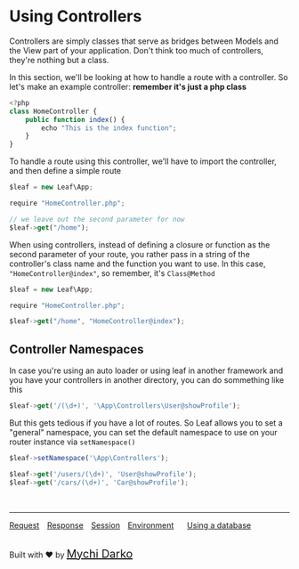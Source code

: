 # Using Controllers
Controllers are simply classes that serve as bridges between Models and the View part of your application. Don't think too much of controllers, they're nothing but a class. 

In this section, we'll be looking at how to handle a route with a controller. So let's make an example controller: **remember it's just a php class**

```js
<?php
class HomeController {
	public function index() {
		echo "This is the index function";
	}
}
```
To handle a route using this controller, we'll have to import the controller, and then define a simple route

```js
$leaf = new Leaf\App;

require "HomeController.php";

// we leave out the second parameter for now
$leaf->get("/home");
```

When using controllers, instead of defining a closure or function as the second parameter of your route, you rather pass in a string of the controller's class name and the function you want to use. In this case, `"HomeController@index"`, so remember, it's `Class@Method`

```js
$leaf = new Leaf\App;

require "HomeController.php";

$leaf->get("/home", "HomeController@index");
```


## Controller Namespaces
In case you're using an auto loader or using leaf in another framework and  you have your controllers in another directory, you can do sommething like this
```js
$leaf->get('/(\d+)', '\App\Controllers\User@showProfile');
```
But this gets tedious if you have a lot of routes. So Leaf allows you to set a "general" namespace, you can set the default namespace to use on your router instance via `setNamespace()`

```js
$leaf->setNamespace('\App\Controllers');

$leaf->get('/users/(\d+)', 'User@showProfile');
$leaf->get('/cars/(\d+)', 'Car@showProfile');
```

<br>
<hr>

<a href="#/2.0/http/request" style="margin: 0px">Request</a>
<a href="#/2.0/http/response" style="margin: 0px 10px;">Response</a>
<a href="#/2.0/http/session" style="margin: 0px; 10px;">Session</a>
<a href="#/2.0/database/intro" style="margin: 0px 10px;">Environment</a>
<a href="#/2.0/database/intro" style="margin: 0px 10px;">Using a database</a>

<br>
Built with ❤ by <a href="https://mychi.netlify.com" style="font-size: 20px; color: #111;" target="_blank">Mychi Darko</a>